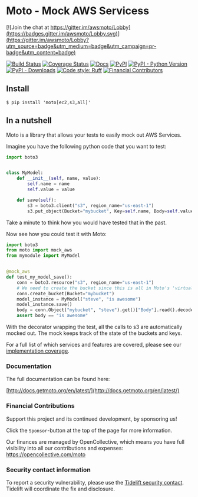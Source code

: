 # Moto - Mock AWS Servicess

[![Join the chat at https://gitter.im/awsmoto/Lobby](https://badges.gitter.im/awsmoto/Lobby.svg)](https://gitter.im/awsmoto/Lobby?utm_source=badge&utm_medium=badge&utm_campaign=pr-badge&utm_content=badge)

[![Build Status](https://github.com/getmoto/moto/workflows/TestNDeploy/badge.svg)](https://github.com/getmoto/moto/actions)
[![Coverage Status](https://codecov.io/gh/getmoto/moto/branch/master/graph/badge.svg)](https://codecov.io/gh/getmoto/moto)
[![Docs](https://readthedocs.org/projects/pip/badge/?version=stable)](http://docs.getmoto.org)
[![PyPI](https://img.shields.io/pypi/v/moto.svg)](https://pypi.org/project/moto/)
[![PyPI - Python Version](https://img.shields.io/pypi/pyversions/moto.svg)](#)
[![PyPI - Downloads](https://img.shields.io/pypi/dw/moto.svg)](https://pypistats.org/packages/moto)
[![Code style: Ruff](https://img.shields.io/endpoint?url=https://raw.githubusercontent.com/astral-sh/ruff/main/assets/badge/v2.json)](https://github.com/astral-sh/ruff)
[![Financial Contributors](https://opencollective.com/moto/tiers/badge.svg)](https://opencollective.com/moto)


## Install

```console
$ pip install 'moto[ec2,s3,all]'
```

## In a nutshell


Moto is a library that allows your tests to easily mock out AWS Services.

Imagine you have the following python code that you want to test:

```python
import boto3


class MyModel:
    def __init__(self, name, value):
        self.name = name
        self.value = value

    def save(self):
        s3 = boto3.client("s3", region_name="us-east-1")
        s3.put_object(Bucket="mybucket", Key=self.name, Body=self.value)
```

Take a minute to think how you would have tested that in the past.

Now see how you could test it with Moto:

```python
import boto3
from moto import mock_aws
from mymodule import MyModel


@mock_aws
def test_my_model_save():
    conn = boto3.resource("s3", region_name="us-east-1")
    # We need to create the bucket since this is all in Moto's 'virtual' AWS account
    conn.create_bucket(Bucket="mybucket")
    model_instance = MyModel("steve", "is awesome")
    model_instance.save()
    body = conn.Object("mybucket", "steve").get()["Body"].read().decode("utf-8")
    assert body == "is awesome"
```

With the decorator wrapping the test, all the calls to s3 are automatically mocked out. The mock keeps track of the state of the buckets and keys.

For a full list of which services and features are covered, please see our [implementation coverage](https://github.com/getmoto/moto/blob/master/IMPLEMENTATION_COVERAGE.md).


### Documentation
The full documentation can be found here:

[http://docs.getmoto.org/en/latest/](http://docs.getmoto.org/en/latest/)


### Financial Contributions
Support this project and its continued development, by sponsoring us!

Click the `Sponsor`-button at the top of the page for more information.

Our finances are managed by OpenCollective, which means you have full visibility into all our contributions and expenses:
https://opencollective.com/moto

### Security contact information

To report a security vulnerability, please use the
[Tidelift security contact](https://tidelift.com/security).
Tidelift will coordinate the fix and disclosure.

